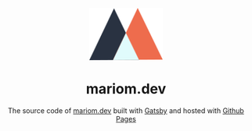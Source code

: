 <div align="center">
  <img alt="Logo" src="https://raw.githubusercontent.com/mariomantilla/mariom.dev/main/src/images/logo150.png" width="150" />
</div>
<h1 align="center">
  mariom.dev
</h1>

<p align="center">
  The source code of <a href="https://mariom.dev" target="_blank">mariom.dev</a> built with <a href="https://www.gatsbyjs.org/" target="_blank">Gatsby</a> and hosted with <a href="https://pages.github.com/" target="_blank">Github Pages</a>
</p>

